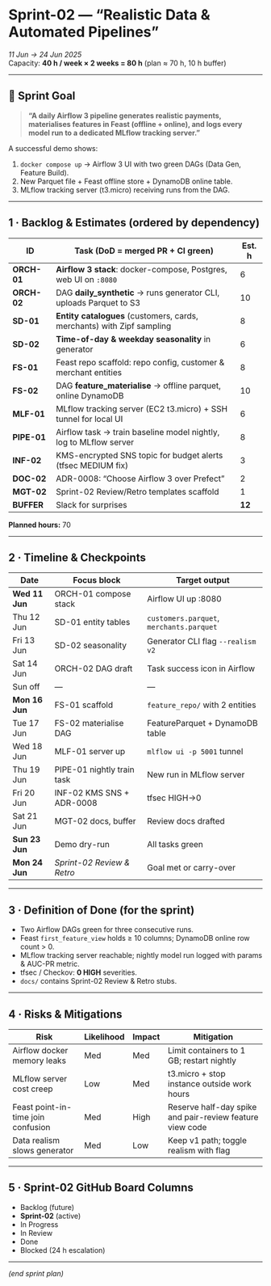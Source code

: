 # Sprint-02 — “Realistic Data & Automated Pipelines”  
*11 Jun → 24 Jun 2025*  
Capacity: **40 h / week × 2 weeks = 80 h** (plan ≈ 70 h, 10 h buffer)

---

## 🎯 Sprint Goal  
> **“A daily Airflow 3 pipeline generates realistic payments, materialises features in Feast (offline + online), and logs every model run to a dedicated MLflow tracking server.”**

A successful demo shows:  
1. `docker compose up` → Airflow 3 UI with two green DAGs (Data Gen, Feature Build).  
2. New Parquet file + Feast offline store + DynamoDB online table.  
3. MLflow tracking server (t3.micro) receiving runs from the DAG.  

---

## 1 · Backlog & Estimates (ordered by dependency)

| ID          | Task (DoD = merged PR + CI green)                                      | Est. h |
|-------------|------------------------------------------------------------------------|--------|
| **ORCH-01** | **Airflow 3 stack**: docker-compose, Postgres, web UI on `:8080`       | 6      |
| **ORCH-02** | DAG **daily_synthetic** → runs generator CLI, uploads Parquet to S3    | 10     |
| **SD-01**   | **Entity catalogues** (customers, cards, merchants) with Zipf sampling | 8      |
| **SD-02**   | **Time-of-day & weekday seasonality** in generator                     | 6      |
| **FS-01**   | Feast repo scaffold: repo config, customer & merchant entities         | 8      |
| **FS-02**   | DAG **feature_materialise** → offline parquet, online DynamoDB         | 10     |
| **MLF-01**  | MLflow tracking server (EC2 t3.micro) + SSH tunnel for local UI        | 6      |
| **PIPE-01** | Airflow task → train baseline model nightly, log to MLflow server      | 8      |
| **INF-02**  | KMS-encrypted SNS topic for budget alerts (tfsec MEDIUM fix)           | 3      |
| **DOC-02**  | ADR-0008: “Choose Airflow 3 over Prefect”                              | 2      |
| **MGT-02**  | Sprint-02 Review/Retro templates scaffold                              | 1      |
| **BUFFER**  | Slack for surprises                                                    | **12** |

**Planned hours:** 70

---

## 2 · Timeline & Checkpoints

| Date           | Focus block                | Target output                            |
|----------------|----------------------------|------------------------------------------|
| **Wed 11 Jun** | ORCH-01 compose stack      | Airflow UI up :8080                      |
| Thu 12 Jun     | SD-01 entity tables        | `customers.parquet`, `merchants.parquet` |
| Fri 13 Jun     | SD-02 seasonality          | Generator CLI flag `--realism v2`        |
| Sat 14 Jun     | ORCH-02 DAG draft          | Task success icon in Airflow             |
| Sun off        | —                          | —                                        |
| **Mon 16 Jun** | FS-01 scaffold             | `feature_repo/` with 2 entities          |
| Tue 17 Jun     | FS-02 materialise DAG      | FeatureParquet + DynamoDB table          |
| Wed 18 Jun     | MLF-01 server up           | `mlflow ui -p 5001` tunnel               |
| Thu 19 Jun     | PIPE-01 nightly train task | New run in MLflow server                 |
| Fri 20 Jun     | INF-02 KMS SNS + ADR-0008  | tfsec HIGH→0                             |
| Sat 21 Jun     | MGT-02 docs, buffer        | Review docs drafted                      |
| **Sun 23 Jun** | Demo dry-run               | All tasks green                          |
| **Mon 24 Jun** | *Sprint-02 Review & Retro* | Goal met or carry-over                   |

---

## 3 · Definition of Done (for the sprint)

* Two Airflow DAGs green for three consecutive runs.  
* Feast `first_feature_view` holds ≥ 10 columns; DynamoDB online row count > 0.  
* MLflow tracking server reachable; nightly model run logged with params & AUC-PR metric.  
* tfsec / Checkov: **0 HIGH** severities.  
* `docs/` contains Sprint-02 Review & Retro stubs.  

---

## 4 · Risks & Mitigations

| Risk                               | Likelihood | Impact | Mitigation                                               |
|------------------------------------|------------|--------|----------------------------------------------------------|
| Airflow docker memory leaks        | Med        | Med    | Limit containers to 1 GB; restart nightly                |
| MLflow server cost creep           | Low        | Med    | t3.micro + stop instance outside work hours              |
| Feast point-in-time join confusion | Med        | High   | Reserve half-day spike and pair-review feature view code |
| Data realism slows generator       | Med        | Low    | Keep v1 path; toggle realism with flag                   |

---

## 5 · Sprint-02 GitHub Board Columns

* Backlog (future)  
* **Sprint-02** (active)  
* In Progress  
* In Review  
* Done  
* Blocked (24 h escalation)

---

*(end sprint plan)*
